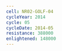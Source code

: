 ```yaml
---
cell: NR02-GOLF-04
cycleYear: 2014
cycle: 05
cycleDate: 2014-05
resistance: 388000
enlightened: 148000 
---
```

      